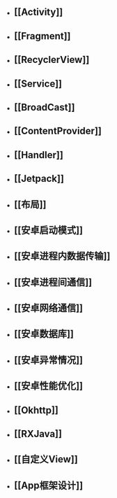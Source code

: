 - ## [[Activity]]
- ## [[Fragment]]
- ## [[RecyclerView]]
- ## [[Service]]
- ## [[BroadCast]]
- ## [[ContentProvider]]
- ## [[Handler]]
- ## [[Jetpack]]
- ## [[布局]]
- ## [[安卓启动模式]]
- ## [[安卓进程内数据传输]]
- ## [[安卓进程间通信]]
- ## [[安卓网络通信]]
- ## [[安卓数据库]]
- ## [[安卓异常情况]]
- ## [[安卓性能优化]]
- ## [[Okhttp]]
- ## [[RXJava]]
- ## [[自定义View]]
- ## [[App框架设计]]